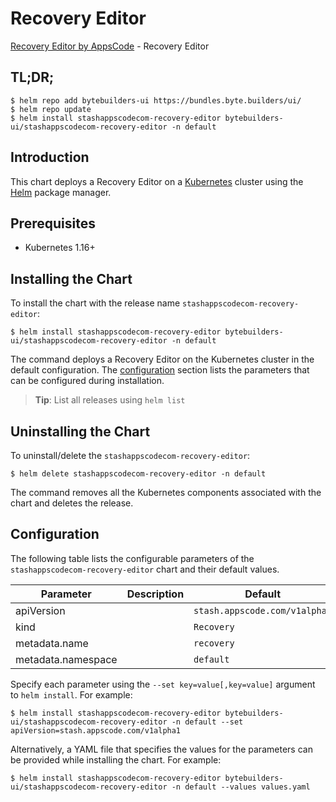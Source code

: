 # Recovery Editor

[Recovery Editor by AppsCode](https://byte.builders) - Recovery Editor

## TL;DR;

```console
$ helm repo add bytebuilders-ui https://bundles.byte.builders/ui/
$ helm repo update
$ helm install stashappscodecom-recovery-editor bytebuilders-ui/stashappscodecom-recovery-editor -n default
```

## Introduction

This chart deploys a Recovery Editor on a [Kubernetes](http://kubernetes.io) cluster using the [Helm](https://helm.sh) package manager.

## Prerequisites

- Kubernetes 1.16+

## Installing the Chart

To install the chart with the release name `stashappscodecom-recovery-editor`:

```console
$ helm install stashappscodecom-recovery-editor bytebuilders-ui/stashappscodecom-recovery-editor -n default
```

The command deploys a Recovery Editor on the Kubernetes cluster in the default configuration. The [configuration](#configuration) section lists the parameters that can be configured during installation.

> **Tip**: List all releases using `helm list`

## Uninstalling the Chart

To uninstall/delete the `stashappscodecom-recovery-editor`:

```console
$ helm delete stashappscodecom-recovery-editor -n default
```

The command removes all the Kubernetes components associated with the chart and deletes the release.

## Configuration

The following table lists the configurable parameters of the `stashappscodecom-recovery-editor` chart and their default values.

|     Parameter      | Description |                 Default                  |
|--------------------|-------------|------------------------------------------|
| apiVersion         |             | <code>stash.appscode.com/v1alpha1</code> |
| kind               |             | <code>Recovery</code>                    |
| metadata.name      |             | <code>recovery</code>                    |
| metadata.namespace |             | <code>default</code>                     |


Specify each parameter using the `--set key=value[,key=value]` argument to `helm install`. For example:

```console
$ helm install stashappscodecom-recovery-editor bytebuilders-ui/stashappscodecom-recovery-editor -n default --set apiVersion=stash.appscode.com/v1alpha1
```

Alternatively, a YAML file that specifies the values for the parameters can be provided while
installing the chart. For example:

```console
$ helm install stashappscodecom-recovery-editor bytebuilders-ui/stashappscodecom-recovery-editor -n default --values values.yaml
```
